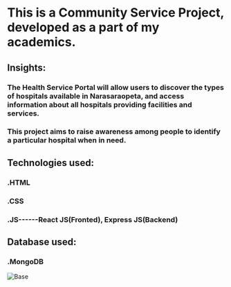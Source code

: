 # This is a Community Service Project, developed as a part of my academics.
## Insights:
   ### The Health Service Portal will allow users to discover the types of hospitals available in Narasaraopeta, and access information about all hospitals providing facilities and services. 
   ### This project aims to raise awareness among people to identify a particular hospital when in need.

## Technologies used:
   ### .HTML
   ### .CSS
   ### .JS------React JS(Fronted), Express JS(Backend)
## Database used:
   ### .MongoDB

![Base](images\Screenshots\Base.png)
